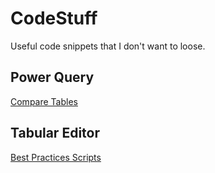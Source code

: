 # CodeStuff

Useful code snippets that I don't want to loose.

## Power Query

[Compare Tables](PowerQueryCompareTables.md)

## Tabular Editor

[Best Practices Scripts](<Tabular editor Best Practices.md>)
